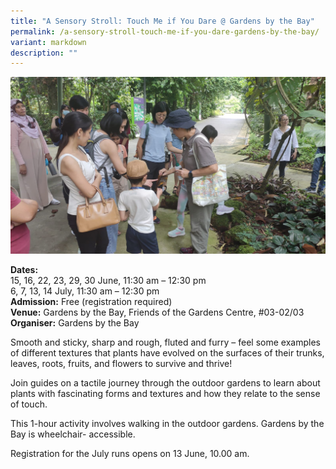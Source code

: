 ```yaml
---
title: "A Sensory Stroll: Touch Me if You Dare @ Gardens by the Bay"
permalink: /a-sensory-stroll-touch-me-if-you-dare-gardens-by-the-bay/
variant: markdown
description: ""
---
```

![](/images/Tours/GBTB_seeds_senses_touch_tour.jpg)

**Dates:** <br>
15, 16, 22, 23, 29, 30 June, 11:30 am – 12:30 pm  
6, 7, 13, 14 July, 11:30 am – 12:30 pm<br>
**Admission:** Free (registration required)<br>
**Venue:** Gardens by the Bay, Friends of the Gardens Centre, #03-02/03<br>
**Organiser:** Gardens by the Bay

Smooth and sticky, sharp and rough, fluted and furry – feel some examples of different textures that plants have evolved on the surfaces of their trunks, leaves, roots, fruits, and flowers to survive and thrive!&nbsp;

Join guides on a tactile journey through the outdoor gardens to learn about plants with fascinating forms and textures and how they relate to the sense of touch.

This 1-hour activity involves walking in the outdoor gardens. Gardens by the Bay is wheelchair- accessible.

Registration for the July runs opens on 13 June, 10.00 am.


<a class="btn-link" target="_blank" href="https://www.eventbrite.com/e/nature-and-sustainability-tour-seeds-and-senses-touch-june-tickets-891466669807?aff=ebdsoporgprofile">
	<img src="/images/gogreensg_website-32.png">
</a>

<style>
	.btn-link {
		display: none;
	}
	a.btn-link[target="_blank"]:after {
	display: none;
}
	.btn-link > img {
		width: 100%;
	}
</style>